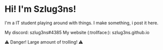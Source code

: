 # Hi! I'm Szlug3ns!

I'm a IT student playing around with things. I make something, i post it here.

My discord: szlug3ns#4385
My website (:trollface:): szlug3ns.github.io

⚠️ Danger! Large amount of trolling! ⚠️
